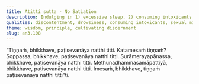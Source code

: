 ```yaml
---
title: Atitti sutta - No Satiation
description: Indulging in 1) excessive sleep, 2) consuming intoxicants, and 3) sexual intercourse gives no satiation.
qualities: discontentment, drowsiness, consuming intoxicants, sexual misconduct
theme: wisdom, principle, cultivating discernment
slug: an3.108
---
```


“Tiṇṇaṁ, bhikkhave, paṭisevanāya natthi titti. Katamesaṁ tiṇṇaṁ? Soppassa, bhikkhave, paṭisevanāya natthi titti. Surāmerayapānassa, bhikkhave, paṭisevanāya natthi titti. Methunadhammasamāpattiyā, bhikkhave, paṭisevanāya natthi titti. Imesaṁ, bhikkhave, tiṇṇaṁ paṭisevanāya natthi tittī”ti.
